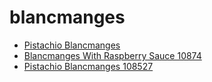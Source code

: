 # blancmanges

 * [Pistachio Blancmanges](../../index/p/pistachio-blancmanges-108527.json)
 * [Blancmanges With Raspberry Sauce 10874](../../index/b/blancmanges-with-raspberry-sauce-10874.json)
 * [Pistachio Blancmanges 108527](../../index/p/pistachio-blancmanges-108527.json)
